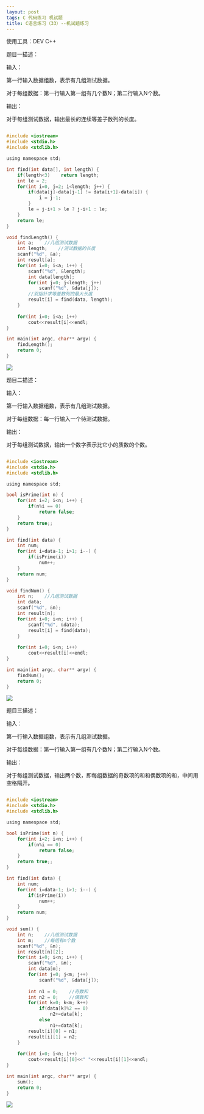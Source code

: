 ```yaml
---
layout: post
tags: C 代码练习 机试题
title: C语言练习（33）--机试题练习
---
```


使用工具：DEV C++

题目一描述：

输入：

第一行输入数据组数，表示有几组测试数据。

对于每组数据：第一行输入第一组有几个数N；第二行输入N个数。

输出：

对于每组测试数据，输出最长的连续等差子数列的长度。


```c

#include <iostream>
#include <stdio.h>
#include <stdlib.h>

using namespace std;

int find(int data[], int length) {
	if(length<3)    return length;
	int le = 2;
	for(int i=0, j=2; i<length; j++) {
		if(data[j]-data[j-1] != data[i+1]-data[i]) {
			i = j-1;
		}
		le = j-i+1 > le ? j-i+1 : le;
	}
	return le;
}

void findLength() {
	int a;    //几组测试数据
	int length;    //测试数据的长度 
	scanf("%d", &a);
	int result[a];
	for(int i=0; i<a; i++) {
		scanf("%d", &length);
		int data[length];
		for(int j=0; j<length; j++) 
			scanf("%d", &data[j]);
		//双指针求等差数列的最大长度
		result[i] = find(data, length);
	}
	
	for(int i=0; i<a; i++)
		cout<<result[i]<<endl;
}

int main(int argc, char** argv) {
	findLength();
	return 0;
}

```

![](/assets/img/2016-08-25-C33/1.png)

题目二描述：

输入：

第一行输入数据组数，表示有几组测试数据。

对于每组数据：每一行输入一个待测试数据。

输出：

对于每组测试数据，输出一个数字表示比它小的质数的个数。

```c

#include <iostream>
#include <stdio.h>
#include <stdlib.h>

using namespace std;

bool isPrime(int n) {
	for(int i=2; i<n; i++) {
		if(n%i == 0)
			return false;
	}
	return true;;
}

int find(int data) {
	int num;
	for(int i=data-1; i>1; i--) {
		if(isPrime(i))
			num++;
	}
	return num;
}

void findNum() {
	int n;    //几组测试数据
	int data;
	scanf("%d", &n);
	int result[n];
	for(int i=0; i<n; i++) {
		scanf("%d", &data);
		result[i] = find(data);
	}
	
	for(int i=0; i<n; i++)
		cout<<result[i]<<endl;
}

int main(int argc, char** argv) {
	findNum();
	return 0;
}

```

![](/assets/img/2016-08-25-C33/2.png)

题目三描述：

输入：

第一行输入数据组数，表示有几组测试数据。

对于每组数据：第一行输入第一组有几个数N；第二行输入N个数。

输出：

对于每组测试数据，输出两个数，即每组数据的奇数项的和和偶数项的和，中间用空格隔开。

```c

#include <iostream>
#include <stdio.h>
#include <stdlib.h>

using namespace std;

bool isPrime(int n) {
	for(int i=2; i<n; i++) {
		if(n%i == 0)
			return false;
	}
	return true;;
}

int find(int data) {
	int num;
	for(int i=data-1; i>1; i--) {
		if(isPrime(i))
			num++;
	}
	return num;
}

void sum() {
	int n;    //几组测试数据
	int m;    //每组有m个数 
	scanf("%d", &n);
	int result[n][2];
	for(int i=0; i<n; i++) {
		scanf("%d", &m);
		int data[m];
		for(int j=0; j<m; j++)
			scanf("%d", &data[j]);
		
		int n1 = 0;    //奇数和
		int n2 = 0;    //偶数和
		for(int k=0; k<m; k++)
			if(data[k]%2 == 0)
				n2+=data[k];
			else
				n1+=data[k];
		result[i][0] = n1;
		result[i][1] = n2;
	}
	
	for(int i=0; i<n; i++)
		cout<<result[i][0]<<" "<<result[i][1]<<endl;
}

int main(int argc, char** argv) {
	sum();
	return 0;
}

```

![](/assets/img/2016-08-25-C33/3.png)